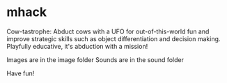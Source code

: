 # mhack
Cow-tastrophe: Abduct cows with a UFO for out-of-this-world fun and improve strategic skills such as object differentiation and decision making. 
Playfully educative, it's abduction with a mission!

Images are in the image folder
Sounds are in the sound folder

Have fun!
